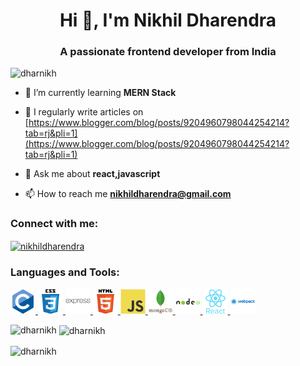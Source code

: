 <h1 align="center">Hi 👋, I'm Nikhil Dharendra</h1>
<h3 align="center">A passionate frontend developer from India</h3>

<p align="left"> <img src="https://komarev.com/ghpvc/?username=dharnikh&label=Profile%20views&color=0e75b6&style=flat" alt="dharnikh" /> </p>

- 🌱 I’m currently learning **MERN Stack**

- 📝 I regularly write articles on [https://www.blogger.com/blog/posts/9204960798044254214?tab=rj&pli=1](https://www.blogger.com/blog/posts/9204960798044254214?tab=rj&pli=1)

- 💬 Ask me about **react,javascript**

- 📫 How to reach me **nikhildharendra@gmail.com**

<h3 align="left">Connect with me:</h3>
<p align="left">
<a href="https://instagram.com/nikhildharendra" target="blank"><img align="center" src="https://raw.githubusercontent.com/rahuldkjain/github-profile-readme-generator/master/src/images/icons/Social/instagram.svg" alt="nikhildharendra" height="30" width="40" /></a>
</p>

<h3 align="left">Languages and Tools:</h3>
<p align="left"> <a href="https://www.cprogramming.com/" target="_blank" rel="noreferrer"> <img src="https://raw.githubusercontent.com/devicons/devicon/master/icons/c/c-original.svg" alt="c" width="40" height="40"/> </a> <a href="https://www.w3schools.com/css/" target="_blank" rel="noreferrer"> <img src="https://raw.githubusercontent.com/devicons/devicon/master/icons/css3/css3-original-wordmark.svg" alt="css3" width="40" height="40"/> </a> <a href="https://expressjs.com" target="_blank" rel="noreferrer"> <img src="https://raw.githubusercontent.com/devicons/devicon/master/icons/express/express-original-wordmark.svg" alt="express" width="40" height="40"/> </a> <a href="https://www.w3.org/html/" target="_blank" rel="noreferrer"> <img src="https://raw.githubusercontent.com/devicons/devicon/master/icons/html5/html5-original-wordmark.svg" alt="html5" width="40" height="40"/> </a> <a href="https://developer.mozilla.org/en-US/docs/Web/JavaScript" target="_blank" rel="noreferrer"> <img src="https://raw.githubusercontent.com/devicons/devicon/master/icons/javascript/javascript-original.svg" alt="javascript" width="40" height="40"/> </a> <a href="https://www.mongodb.com/" target="_blank" rel="noreferrer"> <img src="https://raw.githubusercontent.com/devicons/devicon/master/icons/mongodb/mongodb-original-wordmark.svg" alt="mongodb" width="40" height="40"/> </a> <a href="https://nodejs.org" target="_blank" rel="noreferrer"> <img src="https://raw.githubusercontent.com/devicons/devicon/master/icons/nodejs/nodejs-original-wordmark.svg" alt="nodejs" width="40" height="40"/> </a> <a href="https://reactjs.org/" target="_blank" rel="noreferrer"> <img src="https://raw.githubusercontent.com/devicons/devicon/master/icons/react/react-original-wordmark.svg" alt="react" width="40" height="40"/> </a> <a href="https://webpack.js.org" target="_blank" rel="noreferrer"> <img src="https://raw.githubusercontent.com/devicons/devicon/d00d0969292a6569d45b06d3f350f463a0107b0d/icons/webpack/webpack-original-wordmark.svg" alt="webpack" width="40" height="40"/> </a> </p>

<p><img align="left" src="https://github-readme-stats.vercel.app/api/top-langs?username=dharnikh&show_icons=true&locale=en&layout=compact" alt="dharnikh" /></p>

<p>&nbsp;<img align="center" src="https://github-readme-stats.vercel.app/api?username=dharnikh&show_icons=true&locale=en" alt="dharnikh" /></p>

<p><img align="center" src="https://github-readme-streak-stats.herokuapp.com/?user=dharnikh&" alt="dharnikh" /></p>
